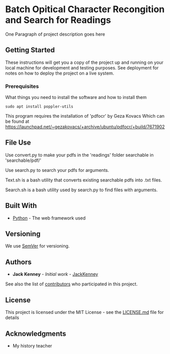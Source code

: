 # Batch Opitical Character Recongition and Search for Readings

One Paragraph of project description goes here

## Getting Started

These instructions will get you a copy of the project up and running on your local machine for development and testing purposes. See deployment for notes on how to deploy the project on a live system.

### Prerequisites

What things you need to install the software and how to install them

```
sudo apt install poppler-utils
```
This program requires the installation of 'pdfocr' by Geza Kovacs
Which can be found at 
https://launchpad.net/~gezakovacs/+archive/ubuntu/pdfocr/+build/7671902

## File Use

Use convert.py to make your pdfs in the 'readings' folder searchable in 'searchable/pdf/'

Use search.py to search your pdfs for arguments.

Text.sh is a bash utility that converts existing searchable pdfs into .txt files.

Search.sh is a bash utility used by search.py to find files with arguments.

## Built With

* [Python](http://www.python.org/) - The web framework used

## Versioning

We use [SemVer](http://semver.org/) for versioning.

## Authors

* **Jack Kenney** - *Initial work* - [JackKenney](https://github.com/JackKenney)

See also the list of [contributors](https://github.com/jackkenney/readings-ocr/contributors) who participated in this project.

## License

This project is licensed under the MIT License - see the [LICENSE.md](LICENSE.md) file for details

## Acknowledgments

* My history teacher
